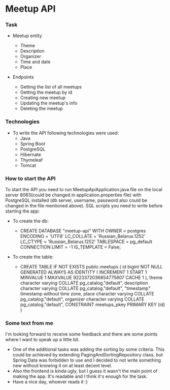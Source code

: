 # Meetup API

### Task

- Meetup entity
  - Theme
  - Description
  - Organizer
  - Time and date
  - Place

- Endpoints
  - Getting the list of all meetups
  - Getting the meetup by id
  - Creating new meetup
  - Updating the meetup's info
  - Deleting the meetup

### Technologies

- To write the API following technologies were used:
  - Java
  - Spring Boot
  - PostgreSQL
  - Hibernate
  - Thymeleaf
  - Tomcat

### How to start the API

To start the API you need to run MeetupApiApplication.java file on the local server 8083(could be changed in application.properties file) with PostgreSQL installed (db server, username, password also could be changed in the file mentioned above). SQL scripts you need to write before starting the app:
- To create the db:
  - CREATE DATABASE "meetup-api"
    WITH
    OWNER = postgres
    ENCODING = 'UTF8'
    LC_COLLATE = 'Russian_Belarus.1252'
    LC_CTYPE = 'Russian_Belarus.1252'
    TABLESPACE = pg_default
    CONNECTION LIMIT = -1
    IS_TEMPLATE = False;

- To create the table:
  - CREATE TABLE IF NOT EXISTS public.meetups
(
id bigint NOT NULL GENERATED ALWAYS AS IDENTITY ( INCREMENT 1 START 1 MINVALUE 1 MAXVALUE 9223372036854775807 CACHE 1 ),
theme character varying COLLATE pg_catalog."default",
description character varying COLLATE pg_catalog."default",
"timestamp" timestamp without time zone,
place character varying COLLATE pg_catalog."default",
organizer character varying COLLATE pg_catalog."default",
CONSTRAINT meetups_pkey PRIMARY KEY (id)
)
  
### Some text from me

I'm looking forward to receive some feedback and there are some points where I want to speak up a little bit.
- One of the additional tasks was adding the sorting by some criteria. This could be achieved by extending PagingAndSortingRepository class, but Spring Data was forbidden to use and I decided to not write something new without knowing it on at least decent level.
- Also the frontend is kinda ugly, but I guess it wasn't the main point of making the app. It's readable and I think it's enough for the task.
- Have a nice day, whoever reads it :)